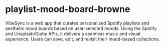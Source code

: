 # playlist-mood-board-browne
VibeSync is a web app that curates personalized Spotify playlists and aesthetic mood boards based on user-selected moods. Using the Spotify and Unsplash/Giphy APIs, it delivers a seamless music and visual experience. Users can save, edit, and revisit their mood-based collections. 
